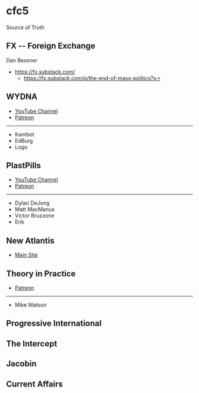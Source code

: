 cfc5
====

Source of Truth

FX -- Foreign Exchange
----------------
  Dan Bessner
  - https://fx.substack.com/
    - https://fx.substack.com/p/the-end-of-mass-politics?s-r
  
WYDNA
-----
  - [YouTube Channel](https://www.youtube.com/c/wydnagroup)
  - [Patreon](https://www.patreon.com/wydna/posts)
----------
  - Kantbot
  - EdBurg
  - Logo

PlastPills
----------
  - [YouTube Channel](https://www.youtube.com/c/PlasticPills)
  - [Patreon](https://www.patreon.com/plasticpills/posts)
----------
  - Dylan DeJong
  - Matt MacManus
  - Victor Bruzzone
  - Erik

New Atlantis
------------
  - [Main Site](https://www.thenewatlantis.com/)

Theory in Practice
------------------
  - [Patreon](https://www.patreon.com/theoryinpractice/posts)
------------------
  - Mike Watson

Progressive International
-------------------------

The Intercept
-------------

Jacobin
-------

Current Affairs
---------------






